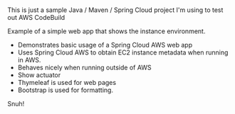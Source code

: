 # 
This is just a sample Java / Maven / Spring Cloud project I'm using to test out AWS CodeBuild                   
    
Example of a simple web app that shows the instance environment.             
- Demonstrates basic usage of a Spring Cloud AWS web app          
- Uses Spring Cloud AWS to obtain EC2 instance metadata when running in AWS.              
- Behaves nicely when running outside of AWS    
- Show actuator          
- Thymeleaf is used for web pages      
- Bootstrap is used for formatting.    
   
Snuh! 
       
 
